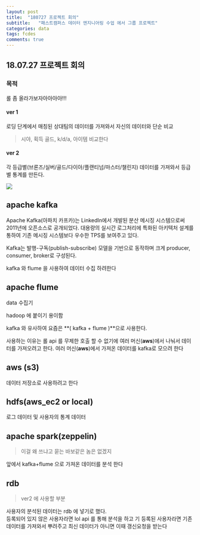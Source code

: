 ```yaml
---
layout: post
title:  "180727 프로젝트 회의"
subtitle:   "패스트캠퍼스 데이터 엔지니어링 수업 에서 그룹 프로젝트"
categories: data
tags: fcdes
comments: true
---
```


## 18.07.27 프로젝트 회의

### 목적
롤 좀 올라가보자아아아아!!!

#### ver 1

로딩 단계에서 매칭된 상대팀의 데이터를 가져와서 자신의 데이터와 단순 비교
> 시야, 획득 골드, k/d/a, 아이템 비교한다


#### ver 2

각 등급별(브론즈/실버/골드/다이아/플랜티넘/마스터/챌린지)
데이터를 가져와서 등급별 통계를 만든다.


<img src="https://bluehyun.github.io/asset/lol/stackver3.jpeg">

## apache kafka

Apache Kafka(아파치 카프카)는 LinkedIn에서 개발된 분산 메시징 시스템으로써 2011년에 오픈소스로 공개되었다. 대용량의 실시간 로그처리에 특화된 아키텍처 설계를 통하여 기존 메시징 시스템보다 우수한 TPS를 보여주고 있다.

Kafka는 발행-구독(publish-subscribe) 모델을 기반으로 동작하며 크게 producer, consumer, broker로 구성된다.

kafka 와 flume 을 사용하여 데이터 수집 하려한다




## apache flume

data 수집기

hadoop 에 붙이기 용이함

kafka 와 유사하여 요즘은 **( kafka + flume )**으로 사용한다.

사용하는 이유는
롤 api 를 무제한 호출 할 수 없기에 여러 머신(**aws**)에서 나눠서 데이터를 가져오려고 한다.
여러 머신(**aws**)에서 가져온 데이터를 kafka로 모으려 한다


## aws (s3)

데이터 저장소로 사용하려고 한다



## hdfs(aws_ec2 or local)
로그 데이터 및 사용자의 통계 데이터

## apache spark(zeppelin)

>이걸 왜 쓰냐고 묻는 바보같은 놈은 없겠지

앞에서 kafka+flume 으로 가져온 데이터를 분석 한다

## rdb
> ver2 에 사용할 부분

사용자의 분석된 데이터는 rdb 에 넣기로 했다.<br>
등록되어 있지 않은 사용자라면 lol api 를 통해 분석을 하고
기 등록된 사용자라면 기존 데이터를 가져와서 뿌려주고 최신 데이터가 아니면 이때 갱신요청을 받는다
